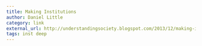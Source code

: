 ```yaml
---
title: Making Institutions
author: Daniel Little
category: link
external_url: http://understandingsociety.blogspot.com/2013/12/making-institutions.html
tags: inst deep
---
```

